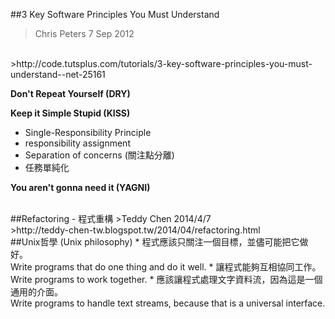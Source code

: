 ##3 Key Software Principles You Must Understand
>Chris Peters 7 Sep 2012
<br>
>http://code.tutsplus.com/tutorials/3-key-software-principles-you-must-understand--net-25161

<b>Don't Repeat Yourself (DRY)</b>

<b>Keep it Simple Stupid (KISS)</b>
 * Single-Responsibility Principle
 * responsibility assignment
 * Separation of concerns (關注點分離)
 * 任務單純化

<b>You aren't gonna need it (YAGNI)</b>

<br>
##Refactoring - 程式重構
>Teddy Chen 2014/4/7
<br>
>http://teddy-chen-tw.blogspot.tw/2014/04/refactoring.html

<br>
##Unix哲學 (Unix philosophy)
 * 程式應該只關注一個目標，並儘可能把它做好。<br> Write programs that do one thing and do it well.
 * 讓程式能夠互相協同工作。<br> Write programs to work together.
 * 應該讓程式處理文字資料流，因為這是一個通用的介面。<br> Write programs to handle text streams, because that is a universal interface.







